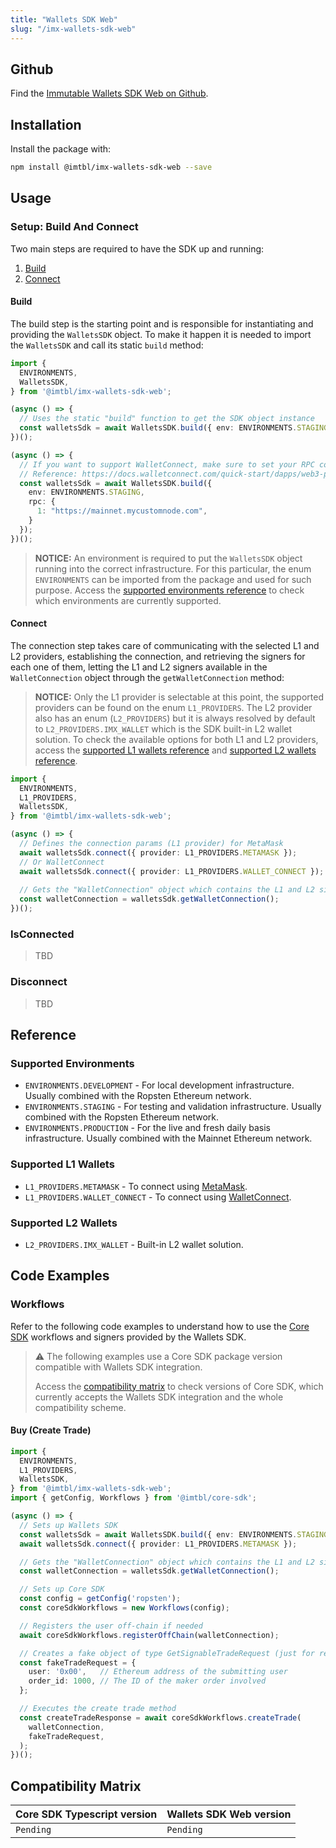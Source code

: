 ```yaml
---
title: "Wallets SDK Web"
slug: "/imx-wallets-sdk-web"
---
```


## Github

Find the <a href="https://github.com/immutable/imx-wallets-sdk-web">Immutable Wallets SDK Web on Github</a>.

## Installation

Install the package with:

```sh
npm install @imtbl/imx-wallets-sdk-web --save
```

## Usage

### Setup: Build And Connect

Two main steps are required to have the SDK up and running:

1. [Build](#build)
2. [Connect](#connect)

#### Build

The build step is the starting point and is responsible for instantiating and providing the `WalletsSDK` object. To make it happen it is needed to import the `WalletsSDK` and call its static `build` method:

```ts
import {
  ENVIRONMENTS,
  WalletsSDK,
} from '@imtbl/imx-wallets-sdk-web';

(async () => {
  // Uses the static "build" function to get the SDK object instance
  const walletsSdk = await WalletsSDK.build({ env: ENVIRONMENTS.STAGING });
})();

(async () => {
  // If you want to support WalletConnect, make sure to set your RPC config as well
  // Reference: https://docs.walletconnect.com/quick-start/dapps/web3-provider#provider-options
  const walletsSdk = await WalletsSDK.build({
    env: ENVIRONMENTS.STAGING,
    rpc: {
      1: "https://mainnet.mycustomnode.com",
    }
  });
})();
```

> **NOTICE:** An environment is required to put the `WalletsSDK` object running into the correct infrastructure. For this particular, the enum `ENVIRONMENTS` can be imported from the package and used for such purpose. Access the [supported environments reference](#supported-environments) to check which environments are currently supported.

#### Connect

The connection step takes care of communicating with the selected L1 and L2 providers, establishing the connection, and retrieving the signers for each one of them, letting the L1 and L2 signers available in the `WalletConnection` object through the `getWalletConnection` method:
<!-- TODO: The WalletConnection is also returned by the connection function itself. Document it properly. -->

> **NOTICE:** Only the L1 provider is selectable at this point, the supported providers can be found on the enum `L1_PROVIDERS`. The L2 provider also has an enum (`L2_PROVIDERS`) but it is always resolved by default to `L2_PROVIDERS.IMX_WALLET` which is the SDK built-in L2 wallet solution. To check the available options for both L1 and L2 providers, access the [supported L1 wallets reference](#supported-l1-wallets) and [supported L2 wallets reference](#supported-l2-wallets).

```ts
import {
  ENVIRONMENTS,
  L1_PROVIDERS,
  WalletsSDK,
} from '@imtbl/imx-wallets-sdk-web';

(async () => {
  // Defines the connection params (L1 provider) for MetaMask
  await walletsSdk.connect({ provider: L1_PROVIDERS.METAMASK });
  // Or WalletConnect
  await walletsSdk.connect({ provider: L1_PROVIDERS.WALLET_CONNECT });
  
  // Gets the "WalletConnection" object which contains the L1 and L2 signers
  const walletConnection = walletsSdk.getWalletConnection();
})();
```

### IsConnected

> TBD

### Disconnect

> TBD

## Reference

### Supported Environments

* `ENVIRONMENTS.DEVELOPMENT` - For local development infrastructure. Usually combined with the Ropsten Ethereum network.
* `ENVIRONMENTS.STAGING` - For testing and validation infrastructure. Usually combined with the Ropsten Ethereum
  network.
* `ENVIRONMENTS.PRODUCTION` - For the live and fresh daily basis infrastructure. Usually combined with the Mainnet
  Ethereum network.

### Supported L1 Wallets

* `L1_PROVIDERS.METAMASK` - To connect using <a href="https://docs.metamask.io/guide/">MetaMask</a>.
* `L1_PROVIDERS.WALLET_CONNECT` - To connect using <a href="https://docs.walletconnect.com/">WalletConnect</a>.

### Supported L2 Wallets

* `L2_PROVIDERS.IMX_WALLET` - Built-in L2 wallet solution.

## Code Examples

### Workflows

Refer to the following code examples to understand how to use the [Core SDK](/docs/imx-core-sdk-ts) workflows and signers provided by the Wallets SDK.

> :warning: The following examples use a Core SDK package version compatible with Wallets SDK integration.
> 
> Access the [compatibility matrix](#compatibility-matrix) to check versions of Core SDK, which currently accepts the Wallets SDK integration and the whole compatibility scheme.

#### Buy (Create Trade)

```ts
import {
  ENVIRONMENTS,
  L1_PROVIDERS,
  WalletsSDK,
} from '@imtbl/imx-wallets-sdk-web';
import { getConfig, Workflows } from '@imtbl/core-sdk';

(async () => {
  // Sets up Wallets SDK
  const walletsSdk = await WalletsSDK.build({ env: ENVIRONMENTS.STAGING });
  await walletsSdk.connect({ provider: L1_PROVIDERS.METAMASK });

  // Gets the "WalletConnection" object which contains the L1 and L2 signers
  const walletConnection = walletsSdk.getWalletConnection();

  // Sets up Core SDK
  const config = getConfig('ropsten');
  const coreSdkWorkflows = new Workflows(config);

  // Registers the user off-chain if needed
  await coreSdkWorkflows.registerOffChain(walletConnection);

  // Creates a fake object of type GetSignableTradeRequest (just for reference)
  const fakeTradeRequest = {
    user: '0x00',   // Ethereum address of the submitting user
    order_id: 1000, // The ID of the maker order involved
  };

  // Executes the create trade method
  const createTradeResponse = await coreSdkWorkflows.createTrade(
    walletConnection,
    fakeTradeRequest,
  );
})();
```

## Compatibility Matrix

| Core SDK Typescript version  | Wallets SDK Web version |
| ---------------------------- | ----------------------- |
| `Pending`                    | `Pending`               |
